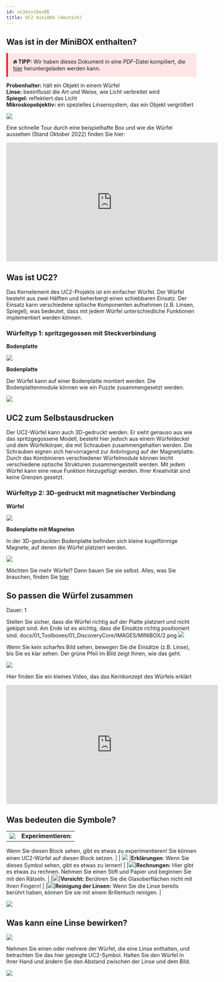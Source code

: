 ```yaml
---
id: uc2miniboxDE
title: UC2 miniBOX (deutsch)
---
```


## Was ist in der MiniBOX enthalten?

<div style="border-left: 4px solid red; background: #ffe6e6; padding: 1em; margin: 1em 0;">
  <strong>🔥 TIPP:</strong> Wir haben dieses Dokument in eine <em>PDF</em>-Datei kompiliert, die <a href="/MINIBOX/Manual_Corebox_DE.pdf" target="_blank">hier</a> heruntergeladen werden kann.
</div>

**Probenhalter:** hält ein Objekt in einem Würfel\
**Linse:** beeinflusst die Art und Weise, wie Licht verbreitet wird\
**Spiegel:** reflektiert das Licht\
**Mikroskopobjektiv:** ein spezielles Linsensystem, das ein Objekt vergrößert

![](../IMAGES/MINIBOXNEW/5.png)

Eine schnelle Tour durch eine beispielhafte Box und wie die Würfel aussehen (Stand Oktober 2022) finden Sie hier:

<iframe width="560" height="315" src="https://www.youtube.com/embed/NZZ6n620eV0" title="YouTube-Video-Player" frameborder="0" allow="accelerometer; autoplay; clipboard-write; encrypted-media; gyroscope; picture-in-picture" allowfullscreen></iframe>


## Was ist UC2?

Das Kernelement des UC2-Projekts ist ein einfacher Würfel.
Der Würfel besteht aus zwei Hälften und beherbergt einen schiebbaren Einsatz.
Der Einsatz kann verschiedene optische Komponenten aufnehmen (z.B. Linsen, Spiegel), was bedeutet, dass mit jedem Würfel unterschiedliche Funktionen implementiert werden können.

### Würfeltyp 1: spritzgegossen mit Steckverbindung

**Bodenplatte**

![](../IMAGES/MINIBOX/2.png)

**Bodenplatte**

Der Würfel kann auf einer Bodenplatte montiert werden. Die Bodenplattenmodule können wie ein Puzzle zusammengesetzt werden.

![](../IMAGES/MINIBOX/4.png)

## UC2 zum Selbstausdrucken

Der UC2-Würfel kann auch 3D-gedruckt werden. Er sieht genauso aus wie das spritzgegossene Modell, besteht hier jedoch aus einem Würfeldeckel und dem Würfelkörper, die mit Schrauben zusammengehalten werden. Die Schrauben eignen sich hervorragend zur Anbringung auf der Magnetplatte. Durch das Kombinieren verschiedener Würfelmodule können leicht verschiedene optische Strukturen zusammengestellt werden. Mit jedem Würfel kann eine neue Funktion hinzugefügt werden. Ihrer Kreativität sind keine Grenzen gesetzt.

### Würfeltyp 2: 3D-gedruckt mit magnetischer Verbindung

**Würfel**

![](../IMAGES/MINIBOX/4.png)

**Bodenplatte mit Magneten**

In der 3D-gedruckten Bodenplatte befinden sich kleine kugelförmige Magnete, auf denen die Würfel platziert werden.

![](../IMAGES/MINIBOX/5.png)

Möchten Sie mehr Würfel? Dann bauen Sie sie selbst. Alles, was Sie brauchen, finden Sie [hier](https://github.com/openUC2/UC2-GIT)



## So passen die Würfel zusammen
Dauer: 1

Stellen Sie sicher, dass die Würfel richtig auf der Platte platziert und nicht gekippt sind. Am Ende ist es wichtig, dass die Einsätze richtig positioniert sind.
docs/01_Toolboxes/01_DiscoveryCore/IMAGES/MINIBOX/2.png
![](../IMAGES/MINIBOX/6.png)


Wenn Sie kein scharfes Bild sehen, bewegen Sie die Einsätze (z.B. Linse), bis Sie es klar sehen. Der grüne Pfeil im Bild zeigt Ihnen, wie das geht.

![](../IMAGES/MINIBOX/7.png)

Hier finden Sie ein kleines Video, das das Kernkonzept des Würfels erklärt

<iframe width="560" height="315" src="https://www.youtube.com/embed/Yl0lgNJu_AQ" title="YouTube-Video-Player" frameborder="0" allow="accelerometer; autoplay; clipboard-write; encrypted-media; gyroscope; picture-in-picture" allowfullscreen></iframe>


## Was bedeuten die Symbole?


|||
|----|-----|  
|![](../IMAGES/MINIBOX/I1.png)  |**Experimentieren:**

 Wenn Sie diesen Block sehen, gibt es etwas zu experimentieren! Sie können einen UC2-Würfel auf diesen Block setzen. |
| ![](../IMAGES/MINIBOX/I2.png) |**Erklärungen**: Wenn Sie dieses Symbol sehen, gibt es etwas zu lernen! |
|![](../IMAGES/MINIBOX/I3.png)|**Rechnungen:** Hier gibt es etwas zu rechnen. Nehmen Sie einen Stift und Papier und beginnen Sie mit den Rätseln. |
|![](../IMAGES/MINIBOX/I4.png)|**Vorsicht:** Berühren Sie die Glasoberflächen nicht mit Ihren Fingern! |
|![](../IMAGES/MINIBOX/I5.png)|**Reinigung der Linsen:** Wenn Sie die Linse bereits berührt haben, können Sie sie mit einem Brillentuch reinigen. |

![](../IMAGES/MINIBOX/I6.png)


## Was kann eine Linse bewirken?

![](../IMAGES/MINIBOX/I1.png)

Nehmen Sie einen oder mehrere der Würfel, die eine Linse enthalten, und betrachten Sie das hier gezeigte UC2-Symbol. Halten Sie den Würfel in Ihrer Hand und ändern Sie den Abstand zwischen der Linse und dem Bild.

![](../IMAGES/MINIBOXNEW/11.png)

